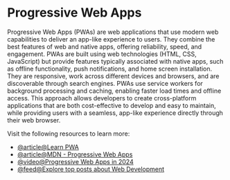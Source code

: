 # Progressive Web Apps

Progressive Web Apps (PWAs) are web applications that use modern web capabilities to deliver an app-like experience to users. They combine the best features of web and native apps, offering reliability, speed, and engagement. PWAs are built using web technologies (HTML, CSS, JavaScript) but provide features typically associated with native apps, such as offline functionality, push notifications, and home screen installation. They are responsive, work across different devices and browsers, and are discoverable through search engines. PWAs use service workers for background processing and caching, enabling faster load times and offline access. This approach allows developers to create cross-platform applications that are both cost-effective to develop and easy to maintain, while providing users with a seamless, app-like experience directly through their web browser.

Visit the following resources to learn more:

- [@article@Learn PWA](https://web.dev/learn/pwa/)
- [@article@MDN - Progressive Web Apps](https://developer.mozilla.org/en-US/docs/Web/Progressive_web_apps/)
- [@video@Progressive Web Apps in 2024](https://www.youtube.com/watch?v=3ODP6tTpjqA)
- [@feed@Explore top posts about Web Development](https://app.daily.dev/tags/webdev?ref=roadmapsh)
